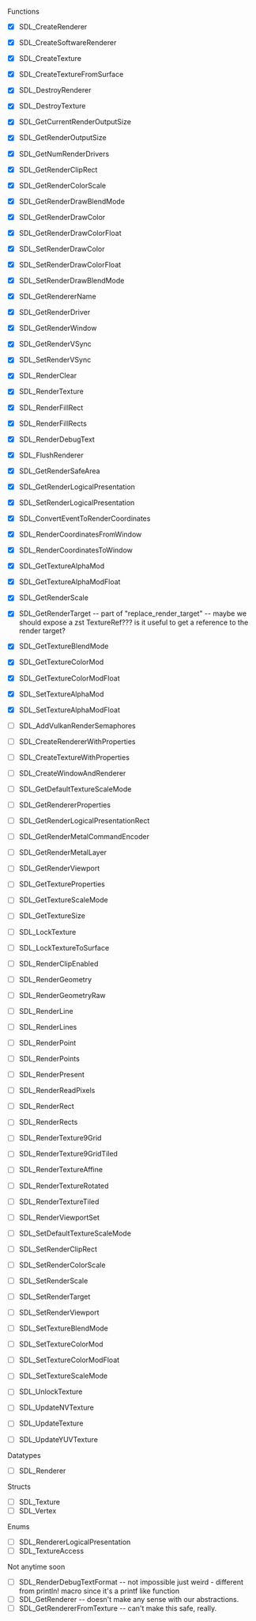 Functions

- [x] SDL_CreateRenderer
- [x] SDL_CreateSoftwareRenderer
- [x] SDL_CreateTexture
- [x] SDL_CreateTextureFromSurface
- [x] SDL_DestroyRenderer
- [x] SDL_DestroyTexture
- [x] SDL_GetCurrentRenderOutputSize
- [x] SDL_GetRenderOutputSize
- [x] SDL_GetNumRenderDrivers
- [x] SDL_GetRenderClipRect
- [x] SDL_GetRenderColorScale
- [x] SDL_GetRenderDrawBlendMode
- [x] SDL_GetRenderDrawColor
- [x] SDL_GetRenderDrawColorFloat
- [x] SDL_SetRenderDrawColor
- [x] SDL_SetRenderDrawColorFloat
- [x] SDL_SetRenderDrawBlendMode
- [x] SDL_GetRendererName
- [x] SDL_GetRenderDriver
- [x] SDL_GetRenderWindow
- [x] SDL_GetRenderVSync
- [x] SDL_SetRenderVSync
- [x] SDL_RenderClear
- [x] SDL_RenderTexture
- [x] SDL_RenderFillRect
- [x] SDL_RenderFillRects
- [x] SDL_RenderDebugText
- [x] SDL_FlushRenderer
- [x] SDL_GetRenderSafeArea
- [x] SDL_GetRenderLogicalPresentation
- [x] SDL_SetRenderLogicalPresentation
- [x] SDL_ConvertEventToRenderCoordinates
- [x] SDL_RenderCoordinatesFromWindow
- [x] SDL_RenderCoordinatesToWindow
- [x] SDL_GetTextureAlphaMod
- [x] SDL_GetTextureAlphaModFloat
- [x] SDL_GetRenderScale
- [x] SDL_GetRenderTarget -- part of "replace_render_target" -- maybe we should expose a zst TextureRef??? is it useful to get a reference to the render target?
- [x] SDL_GetTextureBlendMode
- [x] SDL_GetTextureColorMod
- [x] SDL_GetTextureColorModFloat
- [x] SDL_SetTextureAlphaMod
- [x] SDL_SetTextureAlphaModFloat

- [ ] SDL_AddVulkanRenderSemaphores
- [ ] SDL_CreateRendererWithProperties
- [ ] SDL_CreateTextureWithProperties
- [ ] SDL_CreateWindowAndRenderer
- [ ] SDL_GetDefaultTextureScaleMode
- [ ] SDL_GetRendererProperties
- [ ] SDL_GetRenderLogicalPresentationRect
- [ ] SDL_GetRenderMetalCommandEncoder
- [ ] SDL_GetRenderMetalLayer
- [ ] SDL_GetRenderViewport
- [ ] SDL_GetTextureProperties
- [ ] SDL_GetTextureScaleMode
- [ ] SDL_GetTextureSize
- [ ] SDL_LockTexture
- [ ] SDL_LockTextureToSurface
- [ ] SDL_RenderClipEnabled
- [ ] SDL_RenderGeometry
- [ ] SDL_RenderGeometryRaw
- [ ] SDL_RenderLine
- [ ] SDL_RenderLines
- [ ] SDL_RenderPoint
- [ ] SDL_RenderPoints
- [ ] SDL_RenderPresent
- [ ] SDL_RenderReadPixels
- [ ] SDL_RenderRect
- [ ] SDL_RenderRects
- [ ] SDL_RenderTexture9Grid
- [ ] SDL_RenderTexture9GridTiled
- [ ] SDL_RenderTextureAffine
- [ ] SDL_RenderTextureRotated
- [ ] SDL_RenderTextureTiled
- [ ] SDL_RenderViewportSet
- [ ] SDL_SetDefaultTextureScaleMode
- [ ] SDL_SetRenderClipRect
- [ ] SDL_SetRenderColorScale
- [ ] SDL_SetRenderScale
- [ ] SDL_SetRenderTarget
- [ ] SDL_SetRenderViewport


- [ ] SDL_SetTextureBlendMode
- [ ] SDL_SetTextureColorMod
- [ ] SDL_SetTextureColorModFloat
- [ ] SDL_SetTextureScaleMode

- [ ] SDL_UnlockTexture
- [ ] SDL_UpdateNVTexture
- [ ] SDL_UpdateTexture
- [ ] SDL_UpdateYUVTexture

Datatypes

- [ ] SDL_Renderer

Structs

- [ ] SDL_Texture
- [ ] SDL_Vertex

Enums

- [ ] SDL_RendererLogicalPresentation
- [ ] SDL_TextureAccess

Not anytime soon

- [ ] SDL_RenderDebugTextFormat -- not impossible just weird - different from println! macro since it's a printf like function
- [ ] SDL_GetRenderer -- doesn't make any sense with our abstractions.
- [ ] SDL_GetRendererFromTexture -- can't make this safe, really.

